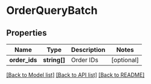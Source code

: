 # OrderQueryBatch

## Properties
Name | Type | Description | Notes
------------ | ------------- | ------------- | -------------
**order_ids** | **string[]** | Order IDs | [optional] 

[[Back to Model list]](../README.md#documentation-for-models) [[Back to API list]](../README.md#documentation-for-api-endpoints) [[Back to README]](../README.md)


